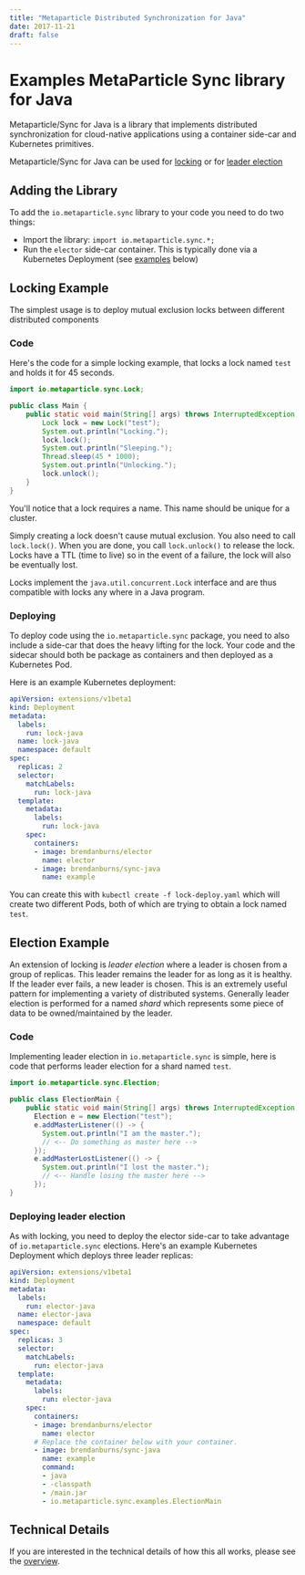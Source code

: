 ```yaml
---
title: "Metaparticle Distributed Synchronization for Java"
date: 2017-11-21
draft: false
---
```


# Examples MetaParticle Sync library for Java

Metaparticle/Sync for Java is a library that implements distributed synchronization
for cloud-native applications using a container side-car and Kubernetes primitives.

Metaparticle/Sync for Java can be used for [locking](#locking-example) or for
[leader election](#election-example)

## Adding the Library
To add the `io.metaparticle.sync` library to your code you need to do two things:

   * Import the library: `import io.metaparticle.sync.*;`
   * Run the `elector` side-car container. This is typically done via a Kubernetes Deployment
   (see [examples](#deploying) below)

## Locking Example
The simplest usage is to deploy mutual exclusion locks between different distributed components

### Code
Here's the code for a simple locking example, that locks a lock named `test` and holds it for 45 seconds.

```java
import io.metaparticle.sync.Lock;

public class Main {
    public static void main(String[] args) throws InterruptedException {
        Lock lock = new Lock("test");
        System.out.println("Locking.");
        lock.lock();
        System.out.println("Sleeping.");        
        Thread.sleep(45 * 1000);
        System.out.println("Unlocking.");
        lock.unlock();
    }
}
```

You'll notice that a lock requires a name. This name should be unique for a cluster.

Simply creating a lock doesn't cause mutual exclusion. You also need to call `lock.lock()`. When
you are done, you call `lock.unlock()` to release the lock. Locks have a TTL (time to live) so
in the event of a failure, the lock will also be eventually lost.

Locks implement the `java.util.concurrent.Lock` interface and are thus compatible with locks any
where in a Java program.

### Deploying
To deploy code using the `io.metaparticle.sync` package, you need to also include a side-car that
does the heavy lifting for the lock. Your code and the sidecar should both be package as containers
and then deployed as a Kubernetes Pod.

Here is an example Kubernetes deployment:

```yaml
apiVersion: extensions/v1beta1
kind: Deployment
metadata:
  labels:
    run: lock-java
  name: lock-java
  namespace: default
spec:
  replicas: 2
  selector:
    matchLabels:
      run: lock-java
  template:
    metadata:
      labels:
        run: lock-java 
    spec:
      containers:
      - image: brendanburns/elector
        name: elector
      - image: brendanburns/sync-java
        name: example
```

You can create this with `kubectl create -f lock-deploy.yaml` which will create two different Pods, both of which are trying to obtain a lock named `test`.

## Election Example
An extension of locking is _leader election_ where a leader is chosen from a group of replicas.
This leader remains the leader for as long as it is healthy. If the leader ever fails, a new
leader is chosen. This is an extremely useful pattern for implementing a variety of distributed systems. Generally leader election is performed for a named _shard_ which represents some piece
of data to be owned/maintained by the leader.

### Code
Implementing leader election in `io.metaparticle.sync` is simple, here is code that performs
leader election for a shard named `test`.

```java
import io.metaparticle.sync.Election;

public class ElectionMain {
    public static void main(String[] args) throws InterruptedException {
      Election e = new Election("test");
      e.addMasterListener(() -> {
        System.out.println("I am the master.");
        // <-- Do something as master here -->
      });
      e.addMasterLostListener(() -> {
        System.out.println("I lost the master.");
        // <-- Handle losing the master here -->
      });
}
```

### Deploying leader election
As with locking, you need to deploy the elector side-car to take advantage of `io.metaparticle.sync` elections. Here's an example Kubernetes Deployment which deploys three leader replicas:

```yaml
apiVersion: extensions/v1beta1
kind: Deployment
metadata:
  labels:
    run: elector-java
  name: elector-java
  namespace: default
spec:
  replicas: 3
  selector:
    matchLabels:
      run: elector-java
  template:
    metadata:
      labels:
        run: elector-java 
    spec:
      containers:
      - image: brendanburns/elector
        name: elector
      # Replace the container below with your container.
      - image: brendanburns/sync-java
        name: example
        command:
        - java
        - -classpath
        - /main.jar
        - io.metaparticle.sync.examples.ElectionMain
```

## Technical Details
If you are interested in the technical details of how this all works, please see the [overview](../overview.md).